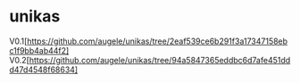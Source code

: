 # unikas

V0.1[https://github.com/augele/unikas/tree/2eaf539ce6b291f3a17347158ebc1f9bb4ab44f2]
V0.2[https://github.com/augele/unikas/tree/94a5847365eddbc6d7afe451ddd47d4548f68634]
